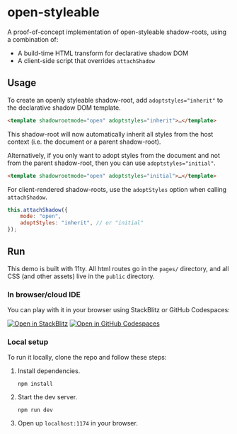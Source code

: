 # open-styleable

A proof-of-concept implementation of open-styleable shadow-roots, using a combination of:

- A build-time HTML transform for declarative shadow DOM
- A client-side script that overrides `attachShadow`

## Usage

To create an openly styleable shadow-root, add `adoptstyles="inherit"` to the declarative shadow DOM template.

```html
<template shadowrootmode="open" adoptstyles="inherit">…</template>
```

This shadow-root will now automatically inherit all styles from the host context (i.e. the document or a parent shadow-root).

Alternatively, if you only want to adopt styles from the document and not from the parent shadow-root, then you can use `adoptstyles="initial"`.

```html
<template shadowrootmode="open" adoptstyles="initial">…</template>
```

For client-rendered shadow-roots, use the `adoptStyles` option when calling `attachShadow`.

```js
this.attachShadow({
	mode: "open",
	adoptStyles: "inherit", // or "initial"
});
```

## Run

This demo is built with 11ty. All html routes go in the `pages/` directory, and all CSS (and other assets) live in the `public` directory.

### In browser/cloud IDE

You can play with it in your browser using StackBlitz or GitHub Codespaces:

[![Open in StackBlitz](https://developer.stackblitz.com/img/open_in_stackblitz.svg)](https://stackblitz.com/github.com/mayank99/open-styleable?file=pages/index.html) [![Open in GitHub Codespaces](https://github.com/codespaces/badge.svg)](https://codespaces.new/mayank99/open-styleable)

### Local setup

To run it locally, clone the repo and follow these steps:

1. Install dependencies.

   ```
   npm install
   ```

2. Start the dev server.

   ```
   npm run dev
   ```

3. Open up `localhost:1174` in your browser.
